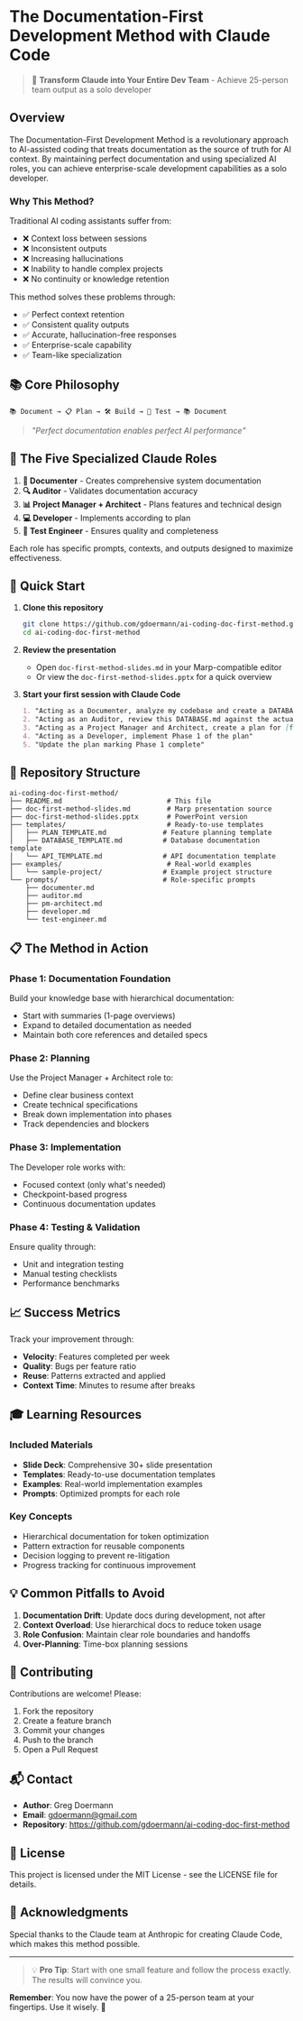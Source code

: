 # The Documentation-First Development Method with Claude Code

> 🚀 **Transform Claude into Your Entire Dev Team** - Achieve 25-person team output as a solo developer

## Overview

The Documentation-First Development Method is a revolutionary approach to AI-assisted coding that treats documentation
as the source of truth for AI context. By maintaining perfect documentation and using specialized AI roles, you can
achieve enterprise-scale development capabilities as a solo developer.

### Why This Method?

Traditional AI coding assistants suffer from:

- ❌ Context loss between sessions
- ❌ Inconsistent outputs
- ❌ Increasing hallucinations
- ❌ Inability to handle complex projects
- ❌ No continuity or knowledge retention

This method solves these problems through:

- ✅ Perfect context retention
- ✅ Consistent quality outputs
- ✅ Accurate, hallucination-free responses
- ✅ Enterprise-scale capability
- ✅ Team-like specialization

## 📚 Core Philosophy

```
📚 Document → 📋 Plan → 🛠️ Build → 🧪 Test → 📚 Document
```

> *"Perfect documentation enables perfect AI performance"*

## 🎯 The Five Specialized Claude Roles

1. **📝 Documenter** - Creates comprehensive system documentation
2. **🔍 Auditor** - Validates documentation accuracy
3. **📊 Project Manager + Architect** - Plans features and technical design
4. **💻 Developer** - Implements according to plan
5. **🧪 Test Engineer** - Ensures quality and completeness

Each role has specific prompts, contexts, and outputs designed to maximize effectiveness.

## 🚀 Quick Start

1. **Clone this repository**
   ```bash
   git clone https://github.com/gdoermann/ai-coding-doc-first-method.git
   cd ai-coding-doc-first-method
   ```

2. **Review the presentation**
    - Open `doc-first-method-slides.md` in your Marp-compatible editor
    - Or view the `doc-first-method-slides.pptx` for a quick overview

3. **Start your first session with Claude Code**
   ```markdown
   1. "Acting as a Documenter, analyze my codebase and create a DATABASE.md file"
   2. "Acting as an Auditor, review this DATABASE.md against the actual schema"
   3. "Acting as a Project Manager and Architect, create a plan for [feature] using PLAN_TEMPLATE.md"
   4. "Acting as a Developer, implement Phase 1 of the plan"
   5. "Update the plan marking Phase 1 complete"
   ```

## 📁 Repository Structure

```
ai-coding-doc-first-method/
├── README.md                          # This file
├── doc-first-method-slides.md         # Marp presentation source
├── doc-first-method-slides.pptx       # PowerPoint version
├── templates/                         # Ready-to-use templates
│   ├── PLAN_TEMPLATE.md              # Feature planning template
│   ├── DATABASE_TEMPLATE.md          # Database documentation template
│   └── API_TEMPLATE.md               # API documentation template
├── examples/                          # Real-world examples
│   └── sample-project/               # Example project structure
└── prompts/                          # Role-specific prompts
    ├── documenter.md
    ├── auditor.md
    ├── pm-architect.md
    ├── developer.md
    └── test-engineer.md
```

## 📋 The Method in Action

### Phase 1: Documentation Foundation

Build your knowledge base with hierarchical documentation:

- Start with summaries (1-page overviews)
- Expand to detailed documentation as needed
- Maintain both core references and detailed specs

### Phase 2: Planning

Use the Project Manager + Architect role to:

- Define clear business context
- Create technical specifications
- Break down implementation into phases
- Track dependencies and blockers

### Phase 3: Implementation

The Developer role works with:

- Focused context (only what's needed)
- Checkpoint-based progress
- Continuous documentation updates

### Phase 4: Testing & Validation

Ensure quality through:

- Unit and integration testing
- Manual testing checklists
- Performance benchmarks

## 📈 Success Metrics

Track your improvement through:

- **Velocity**: Features completed per week
- **Quality**: Bugs per feature ratio
- **Reuse**: Patterns extracted and applied
- **Context Time**: Minutes to resume after breaks

## 🎓 Learning Resources

### Included Materials

- **Slide Deck**: Comprehensive 30+ slide presentation
- **Templates**: Ready-to-use documentation templates
- **Examples**: Real-world implementation examples
- **Prompts**: Optimized prompts for each role

### Key Concepts

- Hierarchical documentation for token optimization
- Pattern extraction for reusable components
- Decision logging to prevent re-litigation
- Progress tracking for continuous improvement

## 💡 Common Pitfalls to Avoid

1. **Documentation Drift**: Update docs during development, not after
2. **Context Overload**: Use hierarchical docs to reduce token usage
3. **Role Confusion**: Maintain clear role boundaries and handoffs
4. **Over-Planning**: Time-box planning sessions

## 🤝 Contributing

Contributions are welcome! Please:

1. Fork the repository
2. Create a feature branch
3. Commit your changes
4. Push to the branch
5. Open a Pull Request

## 📬 Contact

- **Author**: Greg Doermann
- **Email**: gdoermann@gmail.com
- **Repository**: https://github.com/gdoermann/ai-coding-doc-first-method

## 📄 License

This project is licensed under the MIT License - see the LICENSE file for details.

## 🙏 Acknowledgments

Special thanks to the Claude team at Anthropic for creating Claude Code, which makes this method possible.

---

> 💡 **Pro Tip**: Start with one small feature and follow the process exactly. The results will convince you.

**Remember**: You now have the power of a 25-person team at your fingertips. Use it wisely. 🚀